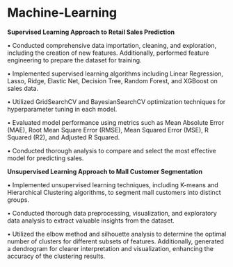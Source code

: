 # Machine-Learning

**Supervised Learning Approach to Retail Sales Prediction**

•	Conducted comprehensive data importation, cleaning, and exploration, including the creation of new features. Additionally, performed feature engineering to prepare the dataset for training.

•	Implemented supervised learning algorithms including Linear Regression, Lasso, Ridge, Elastic Net, Decision Tree, Random Forest, and XGBoost on sales data.

•	Utilized GridSearchCV and BayesianSearchCV optimization techniques for hyperparameter tuning in each model.

•	Evaluated model performance using metrics such as Mean Absolute Error (MAE), Root Mean Square Error (RMSE), Mean Squared Error (MSE), R Squared (R2), and Adjusted R Squared.

•	Conducted thorough analysis to compare and select the most effective model for predicting sales.


**Unsupervised Learning Approach to Mall Customer Segmentation** 

•	Implemented unsupervised learning techniques, including K-means and Hierarchical Clustering algorithms, to segment mall customers into distinct groups.

•	Conducted thorough data preprocessing, visualization, and exploratory data analysis to extract valuable insights from the dataset.

•	Utilized the elbow method and silhouette analysis to determine the optimal number of clusters for different subsets of features. Additionally, generated a dendrogram for clearer interpretation and visualization, enhancing the accuracy of the clustering results.

